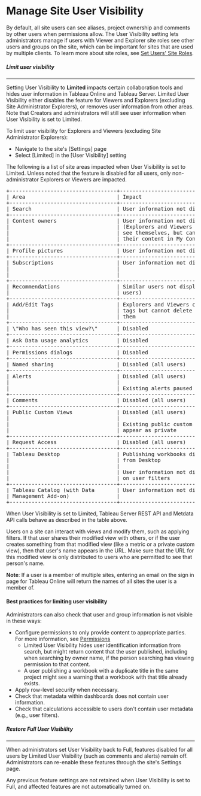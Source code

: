 

Manage Site User Visibility
===========================
By default, all site users can see aliases, project ownership and
comments by other users when permissions allow. The User Visibility
setting lets administrators manage if users with Viewer and Explorer
site roles see other users and groups on the site, which can be
important for sites that are used by multiple clients. To learn more
about site roles, see [Set Users' Site
Roles](https://help.tableau.com/current/server/en-us/users_site_roles.htm).



##### Limit user visibility
----------------------------------------------------------------------------------------------------


Setting User Visibility to **Limited** impacts certain collaboration
tools and hides user information in Tableau Online and Tableau Server.
Limited User Visibility either disables the feature for Viewers and
Explorers (excluding Site Administrator Explorers), or removes user
information from other areas. Note that Creators and administrators will
still see user information when User Visibility is set to Limited.

To limit user visibility for Explorers and Viewers (excluding Site
Administrator Explorers):

-   Navigate to the site\'s [Settings] page
-   Select [Limited] in the [User Visibility]
    setting

The following is a list of site areas impacted when User Visibility is
set to Limited. Unless noted that the feature is disabled for all users,
only non-administrator Explorers or Viewers are impacted.

<pre>
+----------------------------------+----------------------------------+
| Area                             | Impact                           |
+----------------------------------+----------------------------------+
| Search                           | User information not displayed   |
+----------------------------------+----------------------------------+
| Content owners                   | User information not displayed   |
|                                  | (Explorers and Viewers can\'t    |
|                                  | see themselves, but can see      |
|                                  | their content in My Content)     |
+----------------------------------+----------------------------------+
| Profile pictures                 | User information not displayed   |
+----------------------------------+----------------------------------+
| Subscriptions                    | User information not displayed   |
|                                  |                                  |
|                                  |                                  |
+----------------------------------+----------------------------------+
| Recommendations                  | Similar users not displayed (all |
|                                  | users)                           |
+----------------------------------+----------------------------------+
| Add/Edit Tags                    | Explorers and Viewers can see    |
|                                  | tags but cannot delete or modify |
|                                  | them                             |
+----------------------------------+----------------------------------+
| \"Who has seen this view?\"      | Disabled                         |
+----------------------------------+----------------------------------+
| Ask Data usage analytics         | Disabled                         |
+----------------------------------+----------------------------------+
| Permissions dialogs              | Disabled                         |
+----------------------------------+----------------------------------+
| Named sharing                    | Disabled (all users)             |
+----------------------------------+----------------------------------+
| Alerts                           | Disabled (all users)             |
|                                  |                                  |
|                                  | Existing alerts paused           |
+----------------------------------+----------------------------------+
| Comments                         | Disabled (all users)             |
+----------------------------------+----------------------------------+
| Public Custom Views              | Disabled (all users)             |
|                                  |                                  |
|                                  | Existing public custom views     |
|                                  | appear as private                |
+----------------------------------+----------------------------------+
| Request Access                   | Disabled (all users)             |
+----------------------------------+----------------------------------+
| Tableau Desktop                  | Publishing workbooks disabled    |
|                                  | from Desktop                     |
|                                  |                                  |
|                                  | User information not displayed   |
|                                  | on user filters                  |
+----------------------------------+----------------------------------+
| Tableau Catalog (with Data       | User information not displayed   |
| Management Add-on)               |                                  |
+----------------------------------+----------------------------------+
</pre>


When User Visibility is set to Limited, Tableau Server REST API and
Metdata API calls behave as described in the table above.

Users on a site can interact with views and modify them, such as
applying filters. If that user shares their modified view with others,
or if the user creates something from that modified view (like a metric
or a private custom view), then that user\'s name appears in the URL.
Make sure that the URL for this modified view is only distributed to
users who are permitted to see that person\'s name.

**Note**: If a user is a member of multiple sites, entering an email on
the sign in page for Tableau Online will return the names of all sites
the user is a member of.



####  Best practices for limiting user visibility


Administrators can also check that user and group information is not
visible in these ways:

-   Configure permissions to only provide content to appropriate
    parties. For more information, see
    [Permissions](https://help.tableau.com/current/server/en-us/permissions.htm)
    -   Limited User Visibility hides user identification information
        from search, but might return content that the user published,
        including when searching by owner name, if the person searching
        has viewing permission to that content.
    -   A user publishing a workbook with a duplicate title in the same
        project might see a warning that a workbook with that title
        already exists.
-   Apply row-level security when necessary.
-   Check that metadata within dashboards does not contain user
    information.
-   Check that calculations accessible to users don\'t contain user
    metadata (e.g., user filters).



##### Restore Full User Visibility
-----------------------------------------------------------------------------------------------------------


When administrators set User Visibility back to Full, features disabled
for all users by Limited User Visibility (such as comments and alerts)
remain off. Administrators can re-enable these features through the
site\'s Settings page.

Any previous feature settings are not retained when User Visibility is
set to Full, and affected features are not automatically turned on.
